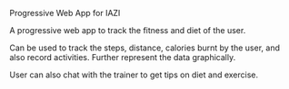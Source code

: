 Progressive Web App for IAZI

A progressive web app to track the fitness and diet of the user.

Can be used to track the steps, distance, calories burnt by the user, and also record activities. Further represent the data graphically.

User can also chat with the trainer to get tips on diet and exercise.
